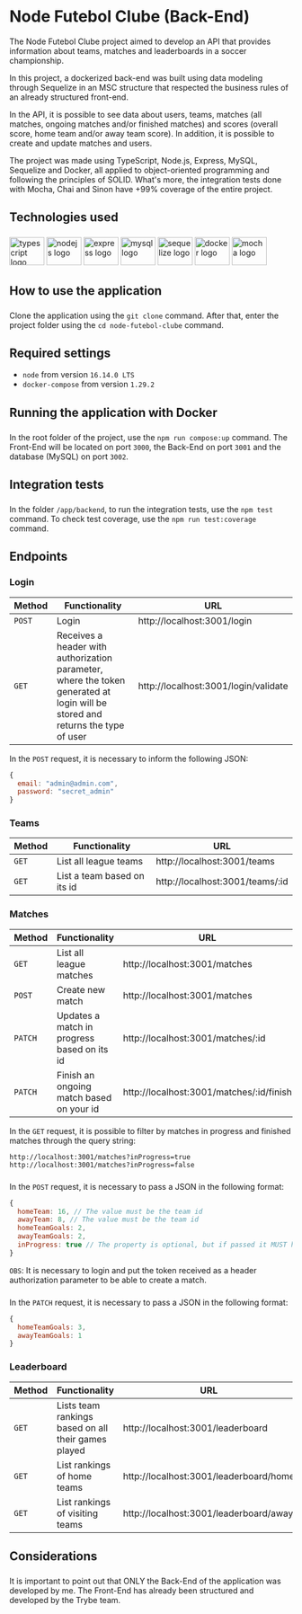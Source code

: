 # Node Futebol Clube (Back-End)

The Node Futebol Clube project aimed to develop an API that provides information about teams, matches and leaderboards in a soccer championship.

In this project, a dockerized back-end was built using data modeling through Sequelize in an MSC structure that respected the business rules of an already structured front-end.

In the API, it is possible to see data about users, teams, matches (all matches, ongoing matches and/or finished matches) and scores (overall score, home team and/or away team score). In addition, it is possible to create and update matches and users.

The project was made using TypeScript, Node.js, Express, MySQL, Sequelize and Docker, all applied to object-oriented programming and following the principles of SOLID. What's more, the integration tests done with Mocha, Chai and Sinon have +99% coverage of the entire project. 

###

<h2 align="left">Technologies used</h2>

###

<div align="left">
  <img src="https://cdn.jsdelivr.net/gh/devicons/devicon/icons/typescript/typescript-original.svg" height="50" width="62" alt="typescript logo"  />
  <img src="https://cdn.jsdelivr.net/gh/devicons/devicon/icons/nodejs/nodejs-original.svg" height="50" width="62"" alt="nodejs logo"  />
  <img src="https://cdn.jsdelivr.net/gh/devicons/devicon/icons/express/express-original.svg"height="50" width="62" alt="express logo"  />
  <img src="https://cdn.jsdelivr.net/gh/devicons/devicon/icons/mysql/mysql-original.svg" height="50" width="62" alt="mysql logo"  />
  <img src="https://cdn.jsdelivr.net/gh/devicons/devicon/icons/sequelize/sequelize-original.svg" height="50" width="62" alt="sequelize logo"  />
  <img src="https://cdn.jsdelivr.net/gh/devicons/devicon/icons/docker/docker-original.svg" height="50" width="62" alt="docker logo"  />
  <img src="https://cdn.jsdelivr.net/gh/devicons/devicon/icons/mocha/mocha-plain.svg" height="50" width="62" alt="mocha logo"  />
</div>

###


<h2 align="left">How to use the application</h2>

###

Clone the application using the `git clone` command. After that, enter the project folder using the `cd node-futebol-clube` command.

###

<h2 align="left">Required settings</h2>

- `node` from version `16.14.0 LTS` 
- `docker-compose` from version `1.29.2`

###

<h2 align="left">Running the application with Docker</h2>

###

In the root folder of the project, use the `npm run compose:up` command. The Front-End will be located on port `3000`, the Back-End on port `3001` and the database (MySQL) on port `3002`.

###

<h2 align="left">Integration tests</h2>

###

In the folder `/app/backend`, to run the integration tests, use the `npm test` command. To check test coverage, use the `npm run test:coverage` command.

###

<h2 align="left">Endpoints</h2>

<h3 align="left">Login</h3>

| Method | Functionality | URL |
|---|---|---|
| `POST` | Login | http://localhost:3001/login |
| `GET` |  Receives a header with authorization parameter, where the token generated at login will be stored and returns the type of user  | http://localhost:3001/login/validate |

In the `POST` request, it is necessary to inform the following JSON:

```JavaScript
{
  email: "admin@admin.com",
  password: "secret_admin"
}
```

<h3 align="left">Teams</h3>

| Method | Functionality | URL |
|---|---|---|
| `GET` | List all league teams | http://localhost:3001/teams |
| `GET` | List a team based on its id | http://localhost:3001/teams/:id |


<h3 align="left">Matches</h3>

| Method | Functionality | URL |
|---|---|---|
| `GET` | List all league matches | http://localhost:3001/matches |
| `POST` | Create new match | http://localhost:3001/matches |
| `PATCH` | Updates a match in progress based on its id | http://localhost:3001/matches/:id |
| `PATCH` | Finish an ongoing match based on your id | http://localhost:3001/matches/:id/finish |

In the `GET` request, it is possible to filter by matches in progress and finished matches through the query string:

```
http://localhost:3001/matches?inProgress=true
http://localhost:3001/matches?inProgress=false
```
###

In the `POST` request, it is necessary to pass a JSON in the following format:

```JavaScript
{
  homeTeam: 16, // The value must be the team id
  awayTeam: 8, // The value must be the team id
  homeTeamGoals: 2,
  awayTeamGoals: 2,
  inProgress: true // The property is optional, but if passed it MUST have the value true
}
```

`OBS`: It is necessary to login and put the token received as a header authorization parameter to be able to create a match.

###

In the `PATCH` request, it is necessary to pass a JSON in the following format:

```JavaScript
{
  homeTeamGoals: 3,
  awayTeamGoals: 1
}
```


<h3 align="left">Leaderboard</h3>

| Method | Functionality | URL |
|---|---|---|
| `GET` | Lists team rankings based on all their games played | http://localhost:3001/leaderboard |
| `GET` | List rankings of home teams | http://localhost:3001/leaderboard/home |
| `GET` | List rankings of visiting teams | http://localhost:3001/leaderboard/away |
                
###
                
<h2 align="left">Considerations</h2>
                              
###
                
It is important to point out that ONLY the Back-End of the application was developed by me. The Front-End has already been structured and developed by the Trybe team.
